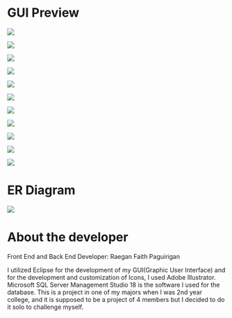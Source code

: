 # GUI Preview
    
![](img/LOGINFRAME.png)

![](img/ADMINDB.png)

![](img/ACCOUNTFINAL.png)

![](img/SERVICEFINAL.png)

![](img/TRANSACTIONHISTORY.png)

![](img/USERDASHBOARD.png)

![](img/BOOKINGFINAL.png)

![](img/RESERVATIONFINAL.png)

![](img/PAYMENTOPTIONS.png)

![](img/BOOKINGPAYMENT.png)

![](img/RESERVATIONPAYMENT.png)

# ER Diagram

![](img/UpdatedDiagram.png)

# About the developer

Front End and Back End Developer: Raegan Faith Paguirigan

I utilized Eclipse for the development of my GUI(Graphic User Interface) and for the development and customization of Icons, I used Adobe Illustrator. Microsoft SQL Server Management Studio 18 is the software I used for the database. This is a project in one of my majors when I was 2nd year college, and it is supposed to be a project of 4 members but I decided to do it solo to challenge myself.  
